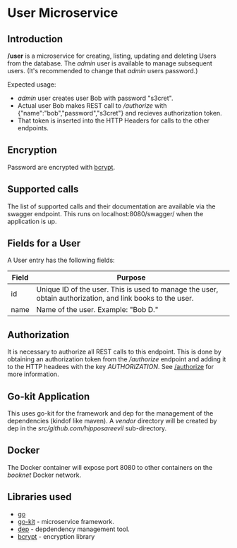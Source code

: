 # User Microservice

## Introduction

**/user** is a microservice for creating, listing, updating and deleting Users from the database. The *admin* user is available to manage subsequent users. (It's recommended to change that *admin* users password.)

Expected usage:
* *admin* user creates user Bob with password "s3cret".
* Actual user Bob makes REST call to */authorize* with {"name":"bob","password","s3cret"} and recieves authorization token.
* That token is inserted into the HTTP Headers for calls to the other endpoints.

## Encryption

Password are encrypted with [bcrypt](https://godoc.org/golang.org/x/crypto/bcrypt).


## Supported calls
The list of supported calls and their documentation are available via the swagger endpoint. This runs on localhost:8080/swagger/ when the application is up.

## Fields for a User
A User entry has the following fields:

Field | Purpose
--- | ---
id | Unique ID of the user. This is used to manage the user, obtain authorization, and link books to the user.
name | Name of the user. Example: "Bob D."


## Authorization
It is necessary to authorize all REST calls to this endpoint. This is done by obtaining an authorization token from the */authorize* endpoint and adding it to the HTTP headees with the key *AUTHORIZATION*.  See [/authorize](https://github.com/hipposareevil/books/blob/master/images/authorize/README.md) for more information.

## Go-kit Application
This uses go-kit for the framework and dep for the management of the dependencies (kindof like maven). A *vendor* directory will be created by dep in the *src/github.com/hipposareevil* sub-directory.


## Docker 
The Docker container will expose port 8080 to other containers on the *booknet* Docker network.

## Libraries used

* [go](https://golang.org/)
* [go-kit](https://github.com/go-kit/kit) - microservice framework.
* [dep](https://github.com/golang/dep) - depdendency management tool.
* [bcrypt](https://godoc.org/golang.org/x/crypto/bcrypt) - encryption library
